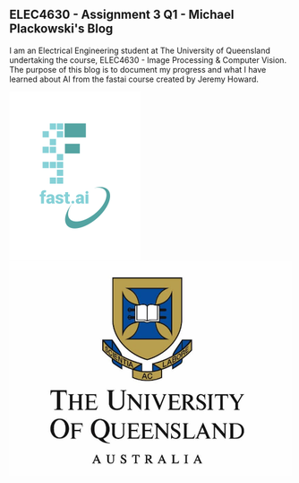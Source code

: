 ## ELEC4630 - Assignment 3 Q1 - Michael Plackowski's Blog

I am an Electrical Engineering student at The University of Queensland undertaking the course, ELEC4630 - Image Processing & Computer Vision. The purpose of this blog is to document my progress and what I have learned about AI from the fastai course created by Jeremy Howard.

![Image of fast.ai logo](images/logo.png)
![The University of Queensland's Logo](images/0-uq-logo.jpg "UQ's Logo")
<!-- <img src="images/0-uq-logo.jpg" alt="UQ's Logo" width=40% height=40%> -->